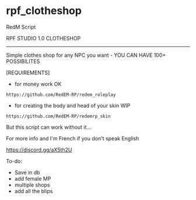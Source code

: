# rpf_clotheshop

RedM Script

RPF STUDIO 1.0 CLOTHESHOP

-----------------------------------

Simple clothes shop for any NPC you want - YOU CAN HAVE 100+ POSSIBILITES

[REQUIREMENTS]

- for money work OK
```
https://github.com/RedEM-RP/redem_roleplay  
```
- for creating the body and head of your skin WIP
```
https://github.com/RedEM-RP/redemrp_skin    
```
But this script can work without it...

For more info and I'm French if you don't speak English

https://discord.gg/aX5th2U

To-do:

- Save in db
- add female MP
- multiple shops
- add all the blips
